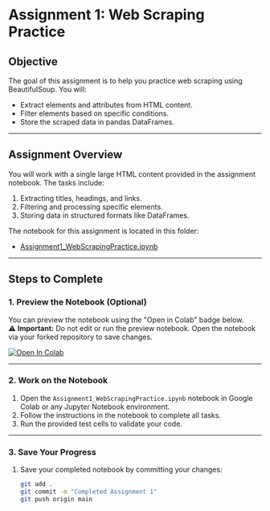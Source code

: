 # Assignment 1: Web Scraping Practice

## **Objective**
The goal of this assignment is to help you practice web scraping using BeautifulSoup. You will:
- Extract elements and attributes from HTML content.
- Filter elements based on specific conditions.
- Store the scraped data in pandas DataFrames.

---

## **Assignment Overview**
You will work with a single large HTML content provided in the assignment notebook. The tasks include:
1. Extracting titles, headings, and links.
2. Filtering and processing specific elements.
3. Storing data in structured formats like DataFrames.

The notebook for this assignment is located in this folder:
- [Assignment1_WebScrapingPractice.ipynb](Assignment1_WebScrapingPractice.ipynb)

---

## **Steps to Complete**
### 1. Preview the Notebook (Optional)
You can preview the notebook using the "Open in Colab" badge below.  
⚠️ **Important:** Do not edit or run the preview notebook. Open the notebook via your forked repository to save changes.

[![Open In Colab](https://colab.research.google.com/assets/colab-badge.svg)](https://colab.research.google.com/github/roaasoloh/COSC482_DataScience_WebScraping/blob/main/Assignments/Assignment1/Assignment1_WebScrapingPractice.ipynb)

---

### 2. Work on the Notebook
1. Open the `Assignment1_WebScrapingPractice.ipynb` notebook in Google Colab or any Jupyter Notebook environment.
2. Follow the instructions in the notebook to complete all tasks.
3. Run the provided test cells to validate your code.

---

### 3. Save Your Progress
1. Save your completed notebook by committing your changes:
   ```bash
   git add .
   git commit -m "Completed Assignment 1"
   git push origin main
